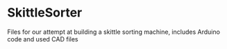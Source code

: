 # SkittleSorter
 Files for our attempt at building a skittle sorting machine, includes Arduino code and used CAD files
